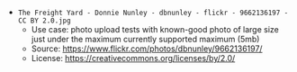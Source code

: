 - `The Freight Yard - Donnie Nunley - dbnunley - flickr - 9662136197 - CC BY 2.0.jpg`
  - Use case: photo upload tests with known-good photo of large size just under the maximum currently supported maximum (5mb)
  - Source: https://www.flickr.com/photos/dbnunley/9662136197/
  - License: https://creativecommons.org/licenses/by/2.0/
